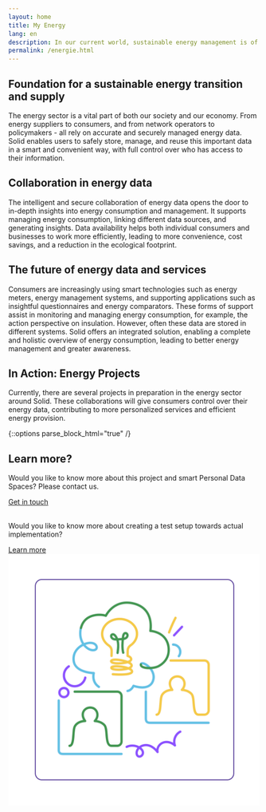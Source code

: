 ```yaml
---
layout: home
title: My Energy
lang: en
description: In our current world, sustainable energy management is of crucial importance. By intelligently and securely integrating energy data, new insights and applications become possible that contribute to a more sustainable, efficient, and reliable energy sector.
permalink: /energie.html
---
```


## Foundation for a sustainable energy transition and supply
The energy sector is a vital part of both our society and our economy. 
From energy suppliers to consumers, and from network operators to policymakers - all rely on accurate and securely managed energy data. 
Solid enables users to safely store, manage, and reuse this important data in a smart and convenient way, with full control over who has access to their information.

## Collaboration in energy data
The intelligent and secure collaboration of energy data opens the door to in-depth insights into energy consumption and management. It supports managing energy consumption, linking different data sources, and generating insights. Data availability helps both individual consumers and businesses to work more efficiently, leading to more convenience, cost savings, and a reduction in the ecological footprint.

## The future of energy data and services
Consumers are increasingly using smart technologies such as energy meters, energy management systems, and supporting applications such as insightful questionnaires and energy comparators. These forms of support assist in monitoring and managing energy consumption, for example, the action perspective on insulation. However, often these data are stored in different systems. Solid offers an integrated solution, enabling a complete and holistic overview of energy consumption, leading to better energy management and greater awareness.

## In Action: Energy Projects
Currently, there are several projects in preparation in the energy sector around Solid. 
These collaborations will give consumers control over their energy data, contributing to more personalized services and efficient energy provision.


{::options parse_block_html="true" /}
<div class="wrapperprojects" markdown="0">
            <div class="projectblock">
             <div class="project_text">
              <h2>
Learn more?
              </h2>
              <p>
Would you like to know more about this project and smart Personal Data Spaces? Please contact us.
                </p>
               <div class="button_align">
               <a class="button_link" href="/en/contact"><div class="button">Get in touch</div></a>
<p><br>Would you like to know more about creating a test setup towards actual implementation?</p>
                 <div class="button_align">
             <a class="button_link" href="/en/collaborate.html#proefopstelling"><div class="button">Learn more</div></a>
              </div>
              </div>
              </div>
              <div class="project_img">
                <img src="/img/samenwerken3.svg" alt="">
            </div>         
        </div>
</div>
